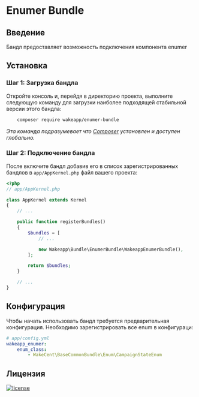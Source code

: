 Enumer Bundle
=============

Введение
--------

Бандл предоставляет возможность подключения компонента enumer

Установка
---------

### Шаг 1: Загрузка бандла

Откройте консоль и, перейдя в директорию проекта, выполните следующую команду для загрузки наиболее подходящей
стабильной версии этого бандла:

```bash
    composer require wakeapp/enumer-bundle
```
*Эта команда подразумевает что [Composer](https://getcomposer.org) установлен и доступен глобально.*

### Шаг 2: Подключение бандла

После включите бандл добавив его в список зарегистрированных бандлов в `app/AppKernel.php` файл вашего проекта:

```php
<?php
// app/AppKernel.php

class AppKernel extends Kernel
{
    // ...

    public function registerBundles()
    {
        $bundles = [
            // ...

            new Wakeapp\Bundle\EnumerBundle\WakeappEnumerBundle(),
        ];

        return $bundles;
    }

    // ...
}
```

Конфигурация
------------

Чтобы начать использовать бандл требуется предварительная конфигурация.
Необходимо зарегистрировать все enum в конфигураци:

```yaml
# app/config.yml
wakeapp_enumer:
    enum_class:
        - WakeCent\BaseCommonBundle\Enum\CampaignStateEnum
```

Лицензия
--------

[![license](https://img.shields.io/badge/License-MIT-green.svg?style=flat-square)](./LICENSE)
